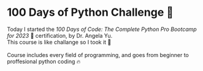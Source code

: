 # 100 Days of Python Challenge 🐲

Today I started the <i>100 Days of Code: The Complete Python Pro Bootcamp for 2023</i> 🐍 certification, by Dr. Angela Yu. <br />
This course is like challange so I took it 🚀 <br />
<br />
Course includes every field of programming, and goes from beginner to proffesional python coding 🔥
